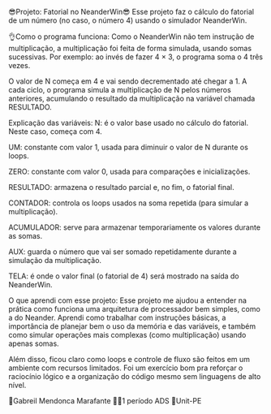 😎Projeto: Fatorial no NeanderWin😎
Esse projeto faz o cálculo do fatorial de um número (no caso, o número 4) usando o simulador NeanderWin.

👌Como o programa funciona:
Como o NeanderWin não tem instrução de multiplicação, a multiplicação foi feita de forma simulada, usando somas sucessivas. Por exemplo: ao invés de fazer 4 × 3, o programa soma o 4 três vezes.

O valor de N começa em 4 e vai sendo decrementado até chegar a 1. A cada ciclo, o programa simula a multiplicação de N pelos números anteriores, acumulando o resultado da multiplicação na variável chamada RESULTADO.

Explicação das variáveis:
N: é o valor base usado no cálculo do fatorial. Neste caso, começa com 4.

UM: constante com valor 1, usada para diminuir o valor de N durante os loops.

ZERO: constante com valor 0, usada para comparações e inicializações.

RESULTADO: armazena o resultado parcial e, no fim, o fatorial final.

CONTADOR: controla os loops usados na soma repetida (para simular a multiplicação).

ACUMULADOR: serve para armazenar temporariamente os valores durante as somas.

AUX: guarda o número que vai ser somado repetidamente durante a simulação da multiplicação.

TELA: é onde o valor final (o fatorial de 4) será mostrado na saída do NeanderWin.

O que aprendi com esse projeto:
Esse projeto me ajudou a entender na prática como funciona uma arquitetura de processador bem simples, como a do Neander. Aprendi como trabalhar com instruções básicas, a importância de planejar bem o uso da memória e das variáveis, e também como simular operações mais complexas (como multiplicação) usando apenas somas.

Além disso, ficou claro como loops e controle de fluxo são feitos em um ambiente com recursos limitados. Foi um exercício bom pra reforçar o raciocínio lógico e a organização do código mesmo sem linguagens de alto nível.


🙋Gabreil Mendonca Marafante
🧑‍🎓1 período ADS 
🚩Unit-PE
